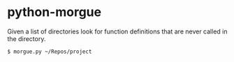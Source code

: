 python-morgue
=============

Given a list of directories look for function definitions that are never called in the directory.

    $ morgue.py ~/Repos/project
